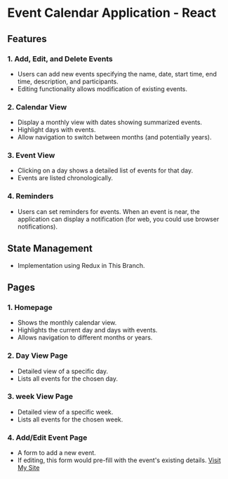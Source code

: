 # Event Calendar Application - React

## Features

### 1. Add, Edit, and Delete Events
   * Users can add new events specifying the name, date, start time, end time, description, and participants.
   * Editing functionality allows modification of existing events.

### 2. Calendar View
   * Display a monthly view with dates showing summarized events.
   * Highlight days with events.
   * Allow navigation to switch between months (and potentially years).

### 3. Event View
   * Clicking on a day shows a detailed list of events for that day.
   * Events are listed chronologically.

### 4. Reminders
   * Users can set reminders for events. When an event is near, the application can display a notification (for web, you could use browser notifications).
     

## State Management
  * Implementation using Redux in This Branch.

## Pages

### 1. Homepage
   * Shows the monthly calendar view.
   * Highlights the current day and days with events.
   * Allows navigation to different months or years.

### 2. Day View Page
   * Detailed view of a specific day.
   * Lists all events for the chosen day.
     
### 3. week View Page
   * Detailed view of a specific week.
   * Lists all events for the chosen week.


### 4. Add/Edit Event Page
   * A form to add a new event.
   * If editing, this form would pre-fill with the event's existing details.
[Visit My Site](https://65327498364bb8114a002896--glistening-flan-42952c.netlify.app/)



